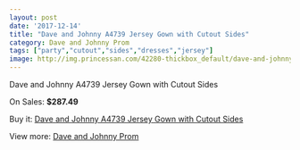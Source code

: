 ```yaml
---
layout: post
date: '2017-12-14'
title: "Dave and Johnny A4739 Jersey Gown with Cutout Sides"
category: Dave and Johnny Prom
tags: ["party","cutout","sides","dresses","jersey"]
image: http://img.princessan.com/42280-thickbox_default/dave-and-johnny-a4739-jersey-gown-with-cutout-sides.jpg
---
```

Dave and Johnny A4739 Jersey Gown with Cutout Sides

On Sales: **$287.49**
<a href="https://www.princessan.com/en/dave-and-johnny-prom/19714-dave-and-johnny-a4739-jersey-gown-with-cutout-sides.html"><amp-img layout="responsive" width="600" height="600" src="//img.princessan.com/42280-thickbox_default/dave-and-johnny-a4739-jersey-gown-with-cutout-sides.jpg" alt="Dave and Johnny A4739 Jersey Gown with Cutout Sides 0" /></a>
<a href="https://www.princessan.com/en/dave-and-johnny-prom/19714-dave-and-johnny-a4739-jersey-gown-with-cutout-sides.html"><amp-img layout="responsive" width="600" height="600" src="//img.princessan.com/42281-thickbox_default/dave-and-johnny-a4739-jersey-gown-with-cutout-sides.jpg" alt="Dave and Johnny A4739 Jersey Gown with Cutout Sides 1" /></a>

Buy it: [Dave and Johnny A4739 Jersey Gown with Cutout Sides](https://www.princessan.com/en/dave-and-johnny-prom/19714-dave-and-johnny-a4739-jersey-gown-with-cutout-sides.html "Dave and Johnny A4739 Jersey Gown with Cutout Sides")

View more: [Dave and Johnny Prom](https://www.princessan.com/en/181-dave-and-johnny-prom "Dave and Johnny Prom")